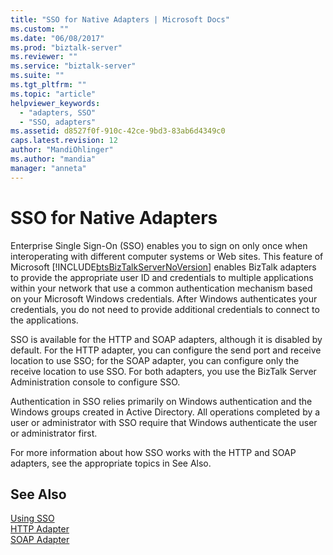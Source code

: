 ```yaml
---
title: "SSO for Native Adapters | Microsoft Docs"
ms.custom: ""
ms.date: "06/08/2017"
ms.prod: "biztalk-server"
ms.reviewer: ""
ms.service: "biztalk-server"
ms.suite: ""
ms.tgt_pltfrm: ""
ms.topic: "article"
helpviewer_keywords: 
  - "adapters, SSO"
  - "SSO, adapters"
ms.assetid: d8527f0f-910c-42ce-9bd3-83ab6d4349c0
caps.latest.revision: 12
author: "MandiOhlinger"
ms.author: "mandia"
manager: "anneta"
---
```

# SSO for Native Adapters
Enterprise Single Sign-On (SSO) enables you to sign on only once when interoperating with different computer systems or Web sites. This feature of Microsoft [!INCLUDE[btsBizTalkServerNoVersion](../includes/btsbiztalkservernoversion-md.md)] enables BizTalk adapters to provide the appropriate user ID and credentials to multiple applications within your network that use a common authentication mechanism based on your Microsoft Windows credentials. After Windows authenticates your credentials, you do not need to provide additional credentials to connect to the applications.  
  
 SSO is available for the HTTP and SOAP adapters, although it is disabled by default. For the HTTP adapter, you can configure the send port and receive location to use SSO; for the SOAP adapter, you can configure only the receive location to use SSO. For both adapters, you use the BizTalk Server Administration console to configure SSO.  
  
 Authentication in SSO relies primarily on Windows authentication and the Windows groups created in Active Directory. All operations completed by a user or administrator with SSO require that Windows authenticate the user or administrator first.  
  
 For more information about how SSO works with the HTTP and SOAP adapters, see the appropriate topics in See Also.  
  
## See Also  
 [Using SSO](../core/using-sso.md)   
 [HTTP Adapter](../core/http-adapter.md)   
 [SOAP Adapter](../core/soap-adapter.md)